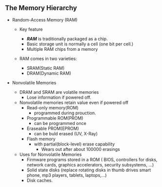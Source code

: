## The Memory Hierarchy

- Random-Access Memory (RAM)

  - Key feature

    - **_RAM_** is traditionally packaged as a chip.
    - Basic storage unit is normally a cell (one bit per cell.)
    - Multiple RAM chips from a memory

  - RAM comes in two varieties:
    - SRAM(Static RAM)
    - DRAM(Dynamic RAM)

- Nonvolatile Memories
  - DRAM and SRAM are volatile memories
    - Lose information if powered off.
  - Nonvolatile memories retain value even if powered off
    - Read-only memory(ROM)
      - programmed during prouction.
    - Programmable ROM(PROM)
      - can be programmed once
    - Eraseable PROM(EPROM)
      - can be buld erased (UV, X-Ray)
    - Flash memory
      - with partial(block-level) erase capability
        - Wears out after about 100000 erasings
  - Uses for Nonvolatile Memories
    - Firmware programs stored in a ROM ( BIOS, controllers for disks, network cards, graphics accelerators, security subsystems, ...)
    - Solid state disks (replace rotating disks in thumb drives smart phone, mp3 players, tablets, laptops,...)
    - Disk caches.
